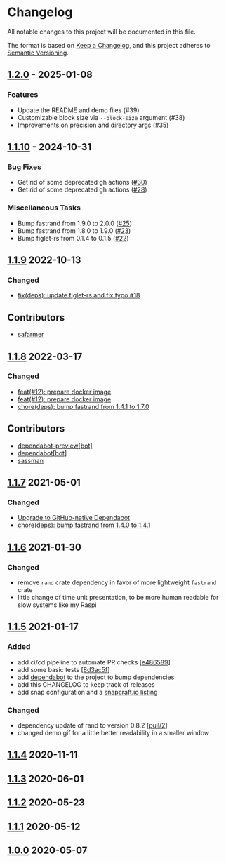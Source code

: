 # Changelog
All notable changes to this project will be documented in this file.

The format is based on [Keep a Changelog](https://keepachangelog.com/en/1.0.0/),
and this project adheres to [Semantic Versioning](https://semver.org/spec/v2.0.0.html).

## [1.2.0] - 2025-01-08
[1.2.0]: https://github.com/sassman/ssd-benchmark-rs/compare/1.1.10...1.2.0

### Features

- Update the README and demo files (#39)
- Customizable block size via `--block-size` argument (#38)
- Improvements on precision and directory args (#35)

<!-- generated by git-cliff -->
## [1.1.10] - 2024-10-31
[1.1.10]: https://github.com/sassman/ssd-benchmark-rs/compare/1.1.9...1.1.10

### Bug Fixes

- Get rid of some deprecated gh actions ([#30](https://github.com/sassman/ssd-benchmark-rs/pull/30))
- Get rid of some deprecated gh actions ([#28](https://github.com/sassman/ssd-benchmark-rs/pull/28))

### Miscellaneous Tasks

- Bump fastrand from 1.9.0 to 2.0.0 ([#25](https://github.com/sassman/ssd-benchmark-rs/pull/25))
- Bump fastrand from 1.8.0 to 1.9.0 ([#23](https://github.com/sassman/ssd-benchmark-rs/pull/23))
- Bump figlet-rs from 0.1.4 to 0.1.5 ([#22](https://github.com/sassman/ssd-benchmark-rs/pull/22))

<!-- generated by git-cliff -->
## [1.1.9] 2022-10-13
[1.1.9]: https://github.com/sassman/ssd-benchmark-rs/compare/v1.1.8...v1.1.9

### Changed
- [fix(deps): update figlet-rs and fix typo #18](https://github.com/sassman/ssd-benchmark-rs/pull/18)

## Contributors
- [safarmer](https://github.com/safarmer)

## [1.1.8] 2022-03-17
[1.1.8]: https://github.com/sassman/ssd-benchmark-rs/compare/v1.1.7...v1.1.8

### Changed
- [feat(#12): prepare docker image](https://github.com/sassman/ssd-benchmark-rs/pull/14)
- [feat(#12): prepare docker image](https://github.com/sassman/ssd-benchmark-rs/pull/13)
- [chore(deps): bump fastrand from 1.4.1 to 1.7.0](https://github.com/sassman/ssd-benchmark-rs/pull/10)

## Contributors
- [dependabot-preview[bot]](https://github.com/apps/dependabot-preview)
- [dependabot[bot]](https://github.com/apps/dependabot)
- [sassman](https://github.com/sassman)

## [1.1.7] 2021-05-01
[1.1.7]: https://github.com/sassman/ssd-benchmark-rs/compare/v1.1.6...v1.1.7

### Changed
- [Upgrade to GitHub-native Dependabot](https://github.com/sassman/ssd-benchmark-rs/pull/5)
- [chore(deps): bump fastrand from 1.4.0 to 1.4.1](https://github.com/sassman/ssd-benchmark-rs/pull/4)

## [1.1.6] 2021-01-30
[1.1.6]: https://github.com/sassman/ssd-benchmark-rs/compare/v1.1.6...v1.1.5

### Changed
- remove `rand` crate dependency in favor of more lightweight `fastrand` crate
- little change of time unit presentation, to be more human readable for slow systems like my Raspi

## [1.1.5] 2021-01-17
[1.1.5]: https://github.com/sassman/ssd-benchmark-rs/compare/v1.1.5...v1.1.4

### Added
- add ci/cd pipeline to automate PR checks [[e486589](https://github.com/sassman/ssd-benchmark-rs/commit/e4865890fd55936eaf9e2bddb39a5276185a9c99)]
- add some basic tests [[8d3ac5f](https://github.com/sassman/ssd-benchmark-rs/commit/8d3ac5f4dcb8b39b8a033759930b2e8a5d848144)]
- add [dependabot](https://app.dependabot.com/) to the project to bump dependencies
- add this CHANGELOG to keep track of releases
- add snap configuration and a [snapcraft.io listing](https://snapcraft.io/ssd-benchmark)
### Changed
- dependency update of rand to version 0.8.2 [[pull/2](https://github.com/sassman/ssd-benchmark-rs/pull/2)]
- changed demo gif for a little better readability in a smaller window

## [1.1.4] 2020-11-11
[1.1.4]: https://github.com/sassman/ssd-benchmark-rs/compare/v1.1.3...v1.1.4
## [1.1.3] 2020-06-01
[1.1.3]: https://github.com/sassman/ssd-benchmark-rs/compare/v1.1.3...v1.1.4
## [1.1.2] 2020-05-23
[1.1.2]: https://github.com/sassman/ssd-benchmark-rs/compare/v1.1.2...v1.1.3
## [1.1.1] 2020-05-12
[1.1.1]: https://github.com/sassman/ssd-benchmark-rs/compare/v1.1.0...v1.1.1
## [1.0.0] 2020-05-07
[1.0.0]: https://github.com/sassman/ssd-benchmark-rs/compare/v1.0.0...v1.1.0

